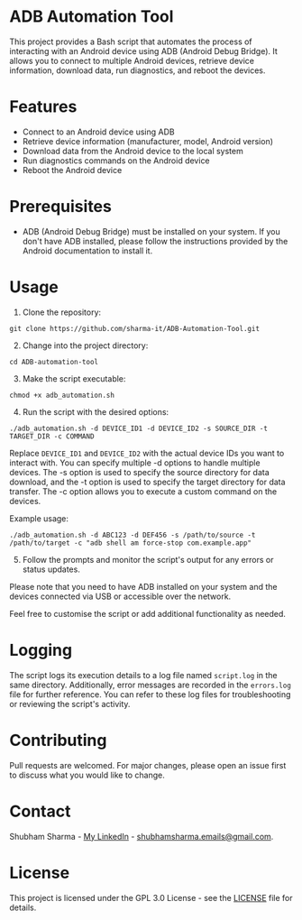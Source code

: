 # ADB Automation Tool

This project provides a Bash script that automates the process of interacting with an Android device using ADB (Android Debug Bridge). It allows you to connect to multiple Android devices, retrieve device information, download data, run diagnostics, and reboot the devices.

# Features

- Connect to an Android device using ADB
- Retrieve device information (manufacturer, model, Android version)
- Download data from the Android device to the local system
- Run diagnostics commands on the Android device
- Reboot the Android device

# Prerequisites

- ADB (Android Debug Bridge) must be installed on your system. If you don't have ADB installed, please follow the instructions provided by the Android documentation to install it.

# Usage

1. Clone the repository:

```
git clone https://github.com/sharma-it/ADB-Automation-Tool.git
```

2. Change into the project directory:

```
cd ADB-automation-tool
```

3. Make the script executable:

```
chmod +x adb_automation.sh
```

4. Run the script with the desired options:

```
./adb_automation.sh -d DEVICE_ID1 -d DEVICE_ID2 -s SOURCE_DIR -t TARGET_DIR -c COMMAND
```

Replace `DEVICE_ID1` and `DEVICE_ID2` with the actual device IDs you want to interact with. You can specify multiple -d options to handle multiple devices. The -s option is used to specify the source directory for data download, and the -t option is used to specify the target directory for data transfer. The -c option allows you to execute a custom command on the devices.

Example usage:

```
./adb_automation.sh -d ABC123 -d DEF456 -s /path/to/source -t /path/to/target -c "adb shell am force-stop com.example.app"
```

5. Follow the prompts and monitor the script's output for any errors or status updates.

Please note that you need to have ADB installed on your system and the devices connected via USB or accessible over the network.

Feel free to customise the script or add additional functionality as needed.

# Logging

The script logs its execution details to a log file named `script.log` in the same directory. Additionally, error messages are recorded in the `errors.log` file for further reference. You can refer to these log files for troubleshooting or reviewing the script's activity.

# Contributing

Pull requests are welcomed. For major changes, please open an issue first to discuss what you would like to change.

# Contact

Shubham Sharma - [My LinkedIn](https://www.linkedin.com/in/sharma-it/) - shubhamsharma.emails@gmail.com.

# License

This project is licensed under the GPL 3.0 License - see the [LICENSE](LICENSE) file for details.
